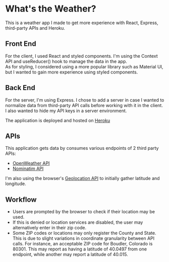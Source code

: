 # What's the Weather?
This is a weather app I made to get more experience with React, Express, third-party APIs and Heroku.

## Front End
For the client, I used React and styled components. I'm using the Context API and useReducer() hook to manage the data in the app.  
As for styling, I considered using a more popular library such as Material UI, but I wanted to gain more experience using styled components.  

## Back End
For the server, I'm using Express. I chose to add a server in case I wanted to normalize data from third-party API calls before 
working with it in the client. I also wanted to hide my API keys in a server environment.  

The application is deployed and hosted on [Heroku](https://dashboard.heroku.com/)  

## APIs
This application gets data by consumes various endpoints of 2 third party APIs:  
* [OpenWeather API](https://openweathermap.org/api)
* [Nominatim API](https://github.com/osm-search/Nominatim)

I'm also using the browser's [Geolocation API](https://developer.mozilla.org/en-US/docs/Web/API/Geolocation_API) to initially gather latitude and longitude.  

## Workflow  
* Users are prompted by the browser to check if their location may be used.  
* If this is denied or location services are disabled, the user may alternatively enter in their zip code.
* Some ZIP codes or locations may only register the County and State. This is due to slight variations in coordinate granularity between API calls. For instance, an acceptable ZIP code for Boudler, Colorado is 80301. This may report as having a latitude of 40.0497 from one endpoint, while another may report a latitude of 40.015.
